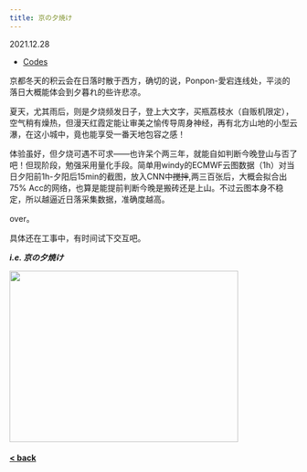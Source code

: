 ```yaml
---
title: 京の夕焼け
---
```


2021.12.28

- [Codes](https://github.com/wzetto/YuyakeRecog) 

京都冬天的积云会在日落时散于西方，确切的说，Ponpon-愛宕连线处，平淡的落日大概能体会到夕暮れ的些许悲凉。

夏天，尤其雨后，则是夕烧频发日子，登上大文字，买瓶荔枝水（自贩机限定），空气稍有燥热，但漫天红霞定能让审美之愉传导周身神经，再有北方山地的小型云瀑，在这小城中，竟也能享受一番天地包容之感！

体验虽好，但夕烧可遇不可求——也许呆个两三年，就能自如判断今晚登山与否了吧！但现阶段，勉强采用量化手段。简单用windy的ECMWF云图数据（1h）对当日夕阳前1h-夕阳后15min的截图，放入CNN中~~搅拌~~,两三百张后，大概会拟合出75% Acc的网络，也算是能提前判断今晚是搬砖还是上山。不过云图本身不稳定，所以越逼近日落采集数据，准确度越高。

over。

具体还在工事中，有时间试下交互吧。

***i.e. 京の夕焼け***

<p align="left">
  <img width="400" height="300" src="https://wzetto.github.io/wz369.github.io/images/omoi/yuyake_recog/IMG_9708.jpeg">
</p>

#### [< back](https://wzetto.github.io/wz369.github.io/omoi_main/omoi.html)
